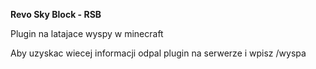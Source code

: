 <b>Revo Sky Block - RSB</b>

Plugin na latajace wyspy w minecraft

Aby uzyskac wiecej informacji odpal plugin na serwerze i wpisz /wyspa